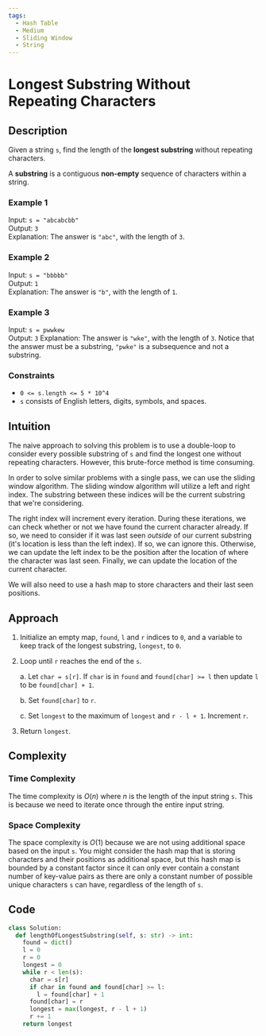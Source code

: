```yaml
---
tags:
  - Hash Table
  - Medium
  - Sliding Window
  - String
---
```


# Longest Substring Without Repeating Characters

## Description

Given a string `s`, find the length of the **longest substring** without repeating characters.

A **substring** is a contiguous **non-empty** sequence of characters within a string.

### Example 1

Input: `s = "abcabcbb"`  
Output: `3`  
Explanation: The answer is `"abc"`, with the length of `3`.

### Example 2

Input: `s = "bbbbb"`  
Output: `1`  
Explanation: The answer is `"b"`, with the length of `1`.

### Example 3

Input: `s = pwwkew`  
Output: `3`
Explanation: The answer is `"wke"`, with the length of `3`. Notice that the answer must be a substring, `"pwke"` is a subsequence and not a substring.

### Constraints

- `0 <= s.length <= 5 * 10^4`
- `s` consists of English letters, digits, symbols, and spaces.

## Intuition

The naive approach to solving this problem is to use a double-loop to consider every possible substring of `s` and find the longest one without repeating characters. However, this brute-force method is time consuming.

In order to solve similar problems with a single pass, we can use the sliding window algorithm. The sliding window algorithm will utilize a left and right index. The substring between these indices will be the current substring that we're considering.

The right index will increment every iteration. During these iterations, we can check whether or not we have found the current character already. If so, we need to consider if it was last seen _outside_ of our current substring (it's location is less than the left index). If so, we can ignore this. Otherwise, we can update the left index to be the position after the location of where the character was last seen. Finally, we can update the location of the current character.

We will also need to use a hash map to store characters and their last seen positions.

## Approach

1. Initialize an empty map, `found`, `l` and `r` indices to `0`, and a variable to keep track of the longest substring, `longest`, to `0`.

2. Loop until `r` reaches the end of the `s`.

    a. Let `char = s[r]`. If `char` is in `found` and `found[char] >= l` then update `l` to be `found[char] + 1`.

    b. Set `found[char]` to `r`.

    c. Set `longest` to the maximum of `longest` and `r - l + 1`. Increment `r`.

3. Return `longest`.

## Complexity

### Time Complexity

The time complexity is $O(n)$ where $n$ is the length of the input string `s`. This is because we need to iterate once through the entire input string.

### Space Complexity

The space complexity is $O(1)$ because we are not using additional space based on the input `s`. You might consider the hash map that is storing characters and their positions as additional space, but this hash map is bounded by a constant factor since it can only ever contain a constant number of key-value pairs as there are only a constant number of possible unique characters `s` can have, regardless of the length of `s`.

## Code

```python
class Solution:
  def lengthOfLongestSubstring(self, s: str) -> int:
    found = dict()
    l = 0
    r = 0
    longest = 0
    while r < len(s):
      char = s[r]
      if char in found and found[char] >= l:
        l = found[char] + 1
      found[char] = r
      longest = max(longest, r - l + 1)
      r += 1
    return longest
```
